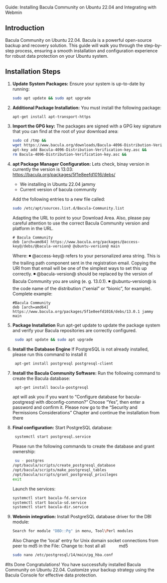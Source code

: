 Guide: Installing Bacula Community on Ubuntu 22.04 and Integrating with Webmin


## Introduction

Bacula Community on Ubuntu 22.04. Bacula is a powerful open-source backup and recovery solution. This guide will walk you through the step-by-step process, ensuring a smooth installation and configuration experience for robust data protection on your Ubuntu system.

## Installation Steps

1. **Update System Packages:**
   Ensure your system is up-to-date by running:
     ```bash
     sudo apt update && sudo apt upgrade
     ```
2. **Additional Package Installation:**
   You must install the following package:
     ```bash
     apt-get install apt-transport-https
     ```
3. **Import the GPG key:**
   The packages are signed with a GPG key signature that you can find at the root of
your download area:
    ```bash
    sudo cd /tmp &&
    wget https://www.bacula.org/downloads/Bacula-4096-Distribution-Verification-key.asc &&
    apt-key add Bacula-4096-Distribution-Verification-key.asc &&
    rm Bacula-4096-Distribution-Verification-key.asc &&
    ```
4. **apt Package Manager Configuration:**
    Lets check, binay version in currently the version is 13.03:
    https://bacula.org/packages/5f1e8eefd1016/debs/
     - We installing in Ubuntu 22.04 jammy
     - Current version of bacula community
   
    Add the following entries to a new file called:
    ```bash
    sudo /etc/apt/sources.list.d/Bacula-Community.list
    ```

    Adapting the URL to point to your Download Area. Also, please pay careful attention
    to use the correct Bacula Community version and platform in the URL.
    ```
    # Bacula Community
    deb [arch=amd64] https://www.bacula.org/packages/@access-key@/debs/@bacula-version@ @ubuntu-version@ main
    ``` 
      Where:
      ◾ @access-key@ refers to your personalized area string. This is the trailing
      path component sent in the registration email. Copying the URI from that
      email will be one of the simplest ways to set this up correctly.
      ◾ @bacula-version@ should be replaced by the version of Bacula Community
      you are using (e. g. 13.0.1).
      ◾ @ubuntu-version@ is the code name of the distribution (“xenial” or “bionic”,
      for example).
    Complete example:
   
    ```
    #Bacula Community
    deb [arch=amd64] https://www.bacula.org/packages/5f1e8eefd1016/debs/13.0.1 jammy main
    ```
   
5. **Package Installation**
   Run apt-get update to update the package system and verify your Bacula repositories are correctly configured.
    ```bash
     sudo apt update && sudo apt upgrade
    ```
     
6. **Install the Database Engine**
   If PostgreSQL is not already installed, please run this command to install it
    ```bash
     apt-get install postgresql postgresql-client
    ```

8. **Install the Bacula Community Software:**
    Run the following command to create the Bacula database:
    ```bash
     apt-get install bacula-postgresql
    ```
    apt will ask you if you want to “Configure database for bacula-postgresql with
    dbconfig-common?” Choose “Yes”, then enter a password and confirm it.
    Please now go to the “Security and Permissions Considerations” Chapter and
    continue the installation from there

9. **Final configuration:**
    Start PostgreSQL database:
    ```bash
     systemctl start postgresql.service
    ```
    Please run the following commands to create the database and grant ownership:
    ```bash
     su - postgres
    /opt/bacula/scripts/create_postgresql_database
    /opt/bacula/scripts/make_postgresql_tables
    /opt/bacula/scripts/grant_postgresql_privileges
    exit
    ```
    Launch the services:
    ```bash
    systemctl start bacula-fd.service
    systemctl start bacula-sd.service
    systemctl start bacula-dir.service
    ```

10. **Webmin integration:**
    Install PostgreSQL database driver for the DBI module:
    ```bash
    Search for module "DBD::Pg" in menu, Tool\Perl modules
    ```
    Also Change the 'local' entry for Unix domain socket connections from peer to md5 in the File:
    Change to:
        host    all         all                 md5
    
    ```bash
    sudo nano /etc/postgresql/14/main/pg_hba.conf
    ```

#Its Done
Congratulations! You have successfully installed Bacula Community on Ubuntu 22.04. Customize your backup strategy using the Bacula Console for effective data protection.
